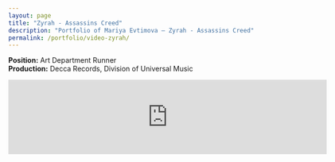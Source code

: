 ```yaml
---
layout: page
title: "Zyrah - Assassins Creed"
description: "Portfolio of Mariya Evtimova — Zyrah - Assassins Creed"
permalink: /portfolio/video-zyrah/
---
```

<p class="text-center">
<strong>Position:</strong> Art Department Runner <br>
<strong>Production:</strong> Decca Records, Division of Universal Music 
</p> 

<div class="VideoContainer">
<iframe class="VideoContainer-frame" width="640" src="https://www.youtube.com/embed/m1UndFmjVy8" frameborder="0" allowfullscreen></iframe>
</div>